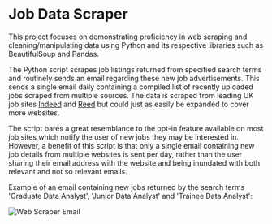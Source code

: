 # Job Data Scraper

This project focuses on demonstrating proficiency in web scraping and cleaning/manipulating data using Python and its respective libraries such as BeautifulSoup and Pandas.

The Python script scrapes job listings returned from specified search terms and routinely sends an email regarding these new job advertisements.
This sends a single email daily containing a compiled list of recently uploaded jobs scraped from multiple sources. 
The data is scraped from leading UK job sites [Indeed](https://uk.indeed.com/) and [Reed](https://www.reed.co.uk/) but could just as easily be expanded to cover more websites.

The script bares a great resemblance to the opt-in feature available on most job sites which notify the user of new jobs they may be interested in. However, a benefit of this script is that only a single email containing new job details from multiple websites is sent per day, rather than the user sharing their email address with the website and being inundated with both relevant and not so relevant emails.

Example of an email containing new jobs returned by the search terms 'Graduate Data Analyst', 'Junior Data Analyst' and 'Trainee Data Analyst':

![Web Scraper Email](https://i.ibb.co/mFpJf9x/web-scraper-email.png)
